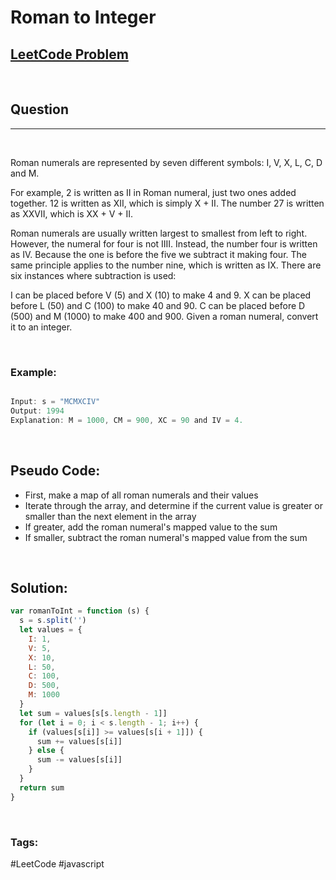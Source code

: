 # Roman to Integer

[1]: https://leetcode.com/problems/roman-to-integer/submissions/

## [LeetCode Problem][1]

&nbsp;

## Question

---

&nbsp;

Roman numerals are represented by seven different symbols: I, V, X, L, C, D and M.

For example, 2 is written as II in Roman numeral, just two ones added together. 12 is written as XII, which is simply X + II. The number 27 is written as XXVII, which is XX + V + II.

Roman numerals are usually written largest to smallest from left to right. However, the numeral for four is not IIII. Instead, the number four is written as IV. Because the one is before the five we subtract it making four. The same principle applies to the number nine, which is written as IX. There are six instances where subtraction is used:

I can be placed before V (5) and X (10) to make 4 and 9.
X can be placed before L (50) and C (100) to make 40 and 90.
C can be placed before D (500) and M (1000) to make 400 and 900.
Given a roman numeral, convert it to an integer.

&nbsp;

### **Example:**

<!-- code below -->

```javascript

Input: s = "MCMXCIV"
Output: 1994
Explanation: M = 1000, CM = 900, XC = 90 and IV = 4.

```

&nbsp;

## Pseudo Code:

- First, make a map of all roman numerals and their values
- Iterate through the array, and determine if the current value is greater or smaller than the next element in the array
- If greater, add the roman numeral's mapped value to the sum
- If smaller, subtract the roman numeral's mapped value from the sum

&nbsp;

## **Solution:**

<!-- code below -->

```javascript
var romanToInt = function (s) {
  s = s.split('')
  let values = {
    I: 1,
    V: 5,
    X: 10,
    L: 50,
    C: 100,
    D: 500,
    M: 1000
  }
  let sum = values[s[s.length - 1]]
  for (let i = 0; i < s.length - 1; i++) {
    if (values[s[i]] >= values[s[i + 1]]) {
      sum += values[s[i]]
    } else {
      sum -= values[s[i]]
    }
  }
  return sum
}
```

&nbsp;

### Tags:

#LeetCode #javascript
